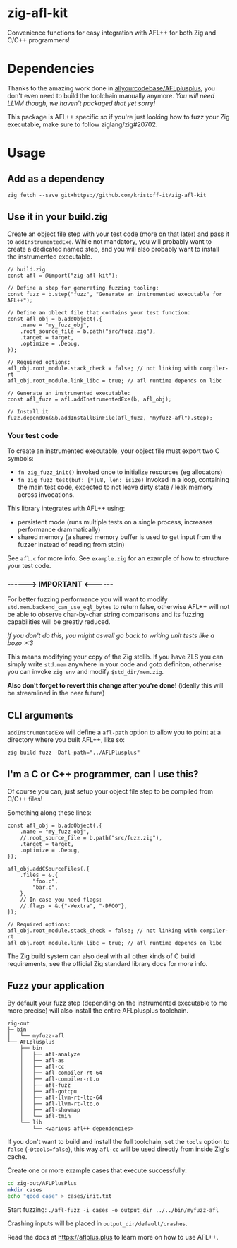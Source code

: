 # zig-afl-kit
Convenience functions for easy integration with AFL++ for both Zig and C/C++ programmers!

# Dependencies
Thanks to the amazing work done in [allyourcodebase/AFLplusplus](https://github.com/allyourcodebase/AFLplusplus), you don't even need to build the toolchain manually anymore. *You will need LLVM though, we haven't packaged that yet sorry!*

This package is AFL++ specific so if you're just looking how to fuzz your Zig executable, make sure to follow ziglang/zig#20702.

# Usage

## Add as a dependency
`zig fetch --save git+https://github.com/kristoff-it/zig-afl-kit`

## Use it in your build.zig

Create an object file step with your test code (more on that later) and pass it to `addInstrumentedExe`. While not mandatory, you will probably want to create a dedicated named step, and you will also probably want to install the instrumented executable.

```zig
// build.zig
const afl = @import("zig-afl-kit");

// Define a step for generating fuzzing tooling:
const fuzz = b.step("fuzz", "Generate an instrumented executable for AFL++");

// Define an oblect file that contains your test function:
const afl_obj = b.addObject(.{
    .name = "my_fuzz_obj",
    .root_source_file = b.path("src/fuzz.zig"),
    .target = target,
    .optimize = .Debug,
});

// Required options:
afl_obj.root_module.stack_check = false; // not linking with compiler-rt
afl_obj.root_module.link_libc = true; // afl runtime depends on libc

// Generate an instrumented executable:
const afl_fuzz = afl.addInstrumentedExe(b, afl_obj);

// Install it
fuzz.dependOn(&b.addInstallBinFile(afl_fuzz, "myfuzz-afl").step);
```

### Your test code
To create an instrumented executable, your object file must export two C symbols: 
- `fn zig_fuzz_init()` invoked once to initialize resources (eg allocators)
- `fn zig_fuzz_test(buf: [*]u8, len: isize)` invoked in a loop, containing the main test code, expected to not leave dirty state / leak memory across invocations.

This library integrates with AFL++ using:
- persistent mode (runs multiple tests on a single process, increases performance drammatically)
- shared memory (a shared memory buffer is used to get input from the fuzzer instead of reading from stdin)

See `afl.c` for more info.
See `example.zig` for an example of how to structure your test code.

### **------> IMPORTANT <------**
For better fuzzing performance you will want to modify `std.mem.backend_can_use_eql_bytes` to return false, otherwise AFL++ will not be able to observe char-by-char string comparisons and its fuzzing capabilities will be greatly reduced.

*If you don't do this, you might aswell go back to writing unit tests like a bozo >:3*

This means modifying your copy of the Zig stdlib. If you have ZLS you can simply write `std.mem` anywhere in your code and goto definiton, otherwise you can invoke `zig env` and modify `$std_dir/mem.zig`.

**Also don't forget to revert this change after you're done!**
(ideally this will be streamlined in the near future)

## CLI arguments
`addInstrumentedExe` will define a `afl-path` option to allow you to point at a directory where you built AFL++, like so:

`zig build fuzz -Dafl-path="../AFLPlusplus"`

## I'm a C or C++ programmer, can I use this?
Of course you can, just setup your object file step to be compiled from C/C++ files!

Something along these lines:

```zig
const afl_obj = b.addObject(.{
    .name = "my_fuzz_obj",
    //.root_source_file = b.path("src/fuzz.zig"),
    .target = target,
    .optimize = .Debug,
});

afl_obj.addCSourceFiles(.{
    .files = &.{
        "foo.c",
        "bar.c",
    },
    // In case you need flags:
    //.flags = &.{"-Wextra", "-DFOO"},
});

// Required options:
afl_obj.root_module.stack_check = false; // not linking with compiler-rt
afl_obj.root_module.link_libc = true; // afl runtime depends on libc

```
The Zig build system can also deal with all other kinds of C build requirements, see the official Zig standard library docs for more info.

## Fuzz your application
By default your fuzz step (depending on the instrumented executable to me more precise) will also install the entire AFLplusplus toolchain.

```
zig-out
├─ bin
│   └── myfuzz-afl 
└── AFLplusplus
    ├── bin
    │   ├── afl-analyze
    │   ├── afl-as
    │   ├── afl-cc
    │   ├── afl-compiler-rt-64
    │   ├── afl-compiler-rt.o
    │   ├── afl-fuzz
    │   ├── afl-gotcpu
    │   ├── afl-llvm-rt-lto-64
    │   ├── afl-llvm-rt-lto.o
    │   ├── afl-showmap
    │   └── afl-tmin
    └── lib
        └── <various afl++ dependencies>
```

If you don't want to build and install the full toolchain, set the `tools` option to `false` (`-Dtools=false`), this way `afl-cc` will be used directly from inside Zig's cache.

Create one or more example cases that execute successfully:

```bash
cd zig-out/AFLPlusPlus
mkdir cases
echo "good case" > cases/init.txt   
```

Start fuzzing:
`./afl-fuzz -i cases -o output_dir ../../bin/myfuzz-afl`

Crashing inputs will be placed in `output_dir/default/crashes`.

Read the docs at https://aflplus.plus to learn more on how to use AFL++.
